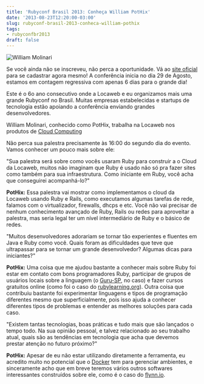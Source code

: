 ```yaml
---
title: 'Rubyconf Brasil 2013: Conheça William PotHix'
date: '2013-08-23T12:20:00-03:00'
slug: rubyconf-brasil-2013-conheca-william-pothix
tags:
- rubyconfbr2013
draft: false
---
```


![William Molinari](http://www.rubyconf.com.br/assets/speakers/Pothix-78c0f3a74dffcefe2dea4e9fe913e769.jpg)

Se você ainda não se inscreveu, não perca a oportunidade. Vá ao [site oficial](http://www.rubyconf.com.br) para se cadastrar agora mesmo! A conferência inicia no dia 29 de Agosto, estamos em contagem regressiva com apenas 6 dias para o grande dia!

Este é o 6o ano consecutivo onde a Locaweb e eu organizamos mais uma grande Rubyconf no Brasil. Muitas empresas estabelecidas e startups de tecnologia estão apoiando a conferência enviando grandes desenvolvedores.

William Molinari, conhecido como PotHix, trabalha na Locaweb nos produtos de [Cloud Computing](http://www.locaweb.com.br/solucoes/cloud-computing.html)

Não perca sua palestra precisamente às 16:00 do segundo dia do evento. Vamos conhecer um pouco mais sobre ele:

"Sua palestra será sobre como vocês usaram Ruby para construir a o Cloud da Locaweb, muitos não imaginam que Ruby é usado não só pra fazer sites como também para sua infraestrutura. Como iniciante em Ruby, você acha que conseguirei acompanhá-lo?"

**PotHix:** Essa palestra vai mostrar como implementamos o cloud da Locaweb usando Ruby e Rails, como executamos algumas tarefas de rede, falamos com o virtualizador, firewalls, dhcps e etc. Você não vai precisar de nenhum conhecimento avançado de Ruby, Rails ou redes para aproveitar a palestra, mas seria legal ter um nível intermediário de Ruby e o básico de redes.

"Muitos desenvolvedores adorariam se tornar tão experientes e fluentes em Java e Ruby como você. Quais foram as dificuldades que teve que ultrapassar para se tornar um grande desenvolvedor? Algumas dicas para iniciantes?"

**PotHix:** Uma coisa que me ajudou bastante a conhecer mais sobre Ruby foi estar em contato com bons programadores Ruby, participar de grupos de usuários locais sobre a linguagem (o [Guru-SP](http://gurusp.org/), no caso) e fazer cursos gratuitos online (como foi o caso do [rubylearning.org](http://rubylearning.org)). Outra coisa que contribuiu bastante foi experimentar linguagens e tipos de programação diferentes mesmo que superficialmente, pois isso ajuda a conhecer diferentes tipos de problemas e entender as melhores soluções para cada caso.

"Existem tantas tecnologias, boas práticas e tudo mais que são lançados o tempo todo. Na sua opinião pessoal, e talvez relacionado ao seu trabalho atual, quais são as tendências em tecnologia que acha que devemos prestar atenção no futuro próximo?"

**PotHix:** Apesar de eu não estar utilizando diretamente a ferramenta, eu acredito muito no potencial que o [Docker](https://github.com/dotcloud/docker) tem para gerenciar ambientes, e sinceramente acho que em breve teremos vários outros softwares interessantes construídos sobre ele, como é o caso do [flynn.io](http://flynn.io).
